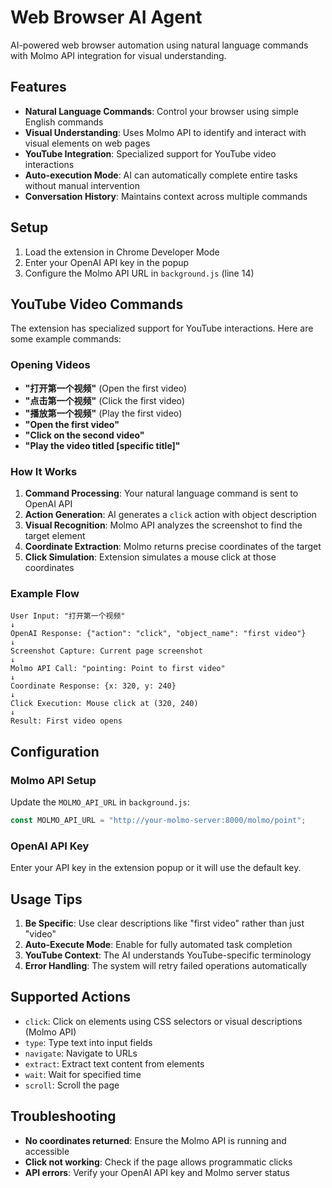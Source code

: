 # Web Browser AI Agent

AI-powered web browser automation using natural language commands with Molmo API integration for visual understanding.

## Features

- **Natural Language Commands**: Control your browser using simple English commands
- **Visual Understanding**: Uses Molmo API to identify and interact with visual elements on web pages
- **YouTube Integration**: Specialized support for YouTube video interactions
- **Auto-execution Mode**: AI can automatically complete entire tasks without manual intervention
- **Conversation History**: Maintains context across multiple commands

## Setup

1. Load the extension in Chrome Developer Mode
2. Enter your OpenAI API key in the popup
3. Configure the Molmo API URL in `background.js` (line 14)

## YouTube Video Commands

The extension has specialized support for YouTube interactions. Here are some example commands:

### Opening Videos
- **"打开第一个视频"** (Open the first video)
- **"点击第一个视频"** (Click the first video)
- **"播放第一个视频"** (Play the first video)
- **"Open the first video"**
- **"Click on the second video"**
- **"Play the video titled [specific title]"**

### How It Works

1. **Command Processing**: Your natural language command is sent to OpenAI API
2. **Action Generation**: AI generates a `click` action with object description
3. **Visual Recognition**: Molmo API analyzes the screenshot to find the target element
4. **Coordinate Extraction**: Molmo returns precise coordinates of the target
5. **Click Simulation**: Extension simulates a mouse click at those coordinates

### Example Flow

```
User Input: "打开第一个视频"
↓
OpenAI Response: {"action": "click", "object_name": "first video"}
↓
Screenshot Capture: Current page screenshot
↓
Molmo API Call: "pointing: Point to first video"
↓
Coordinate Response: {x: 320, y: 240}
↓
Click Execution: Mouse click at (320, 240)
↓
Result: First video opens
```

## Configuration

### Molmo API Setup
Update the `MOLMO_API_URL` in `background.js`:
```javascript
const MOLMO_API_URL = "http://your-molmo-server:8000/molmo/point";
```

### OpenAI API Key
Enter your API key in the extension popup or it will use the default key.

## Usage Tips

1. **Be Specific**: Use clear descriptions like "first video" rather than just "video"
2. **Auto-Execute Mode**: Enable for fully automated task completion
3. **YouTube Context**: The AI understands YouTube-specific terminology
4. **Error Handling**: The system will retry failed operations automatically

## Supported Actions

- `click`: Click on elements using CSS selectors or visual descriptions (Molmo API)
- `type`: Type text into input fields
- `navigate`: Navigate to URLs
- `extract`: Extract text content from elements
- `wait`: Wait for specified time
- `scroll`: Scroll the page

## Troubleshooting

- **No coordinates returned**: Ensure the Molmo API is running and accessible
- **Click not working**: Check if the page allows programmatic clicks
- **API errors**: Verify your OpenAI API key and Molmo server status